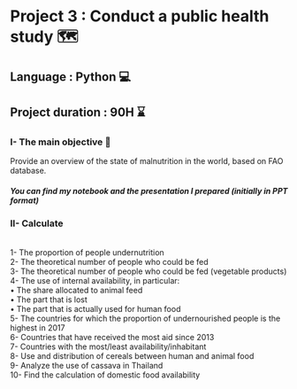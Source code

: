 # Project 3 : Conduct a public health study 🗺️
## Language : Python 💻
## Project duration : 90H ⌛

### I- The main objective 🎯

Provide an overview of the state of malnutrition in the world, based on FAO database.

##### You can find my notebook and the presentation I prepared (initially in PPT format)


### II- Calculate

<br/> 1- The proportion of people undernutrition
<br/> 2- The theoretical number of people who could be fed
<br/> 3- The theoretical number of people who could be fed (vegetable products)
<br/> 4- The use of internal availability, in particular:
<br/> • The share allocated to animal feed
<br/> • The part that is lost
<br/> • The part that is actually used for human food
<br/> 5- The countries for which the proportion of undernourished people is the highest in 2017
<br/> 6- Countries that have received the most aid since 2013
<br/> 7- Countries with the most/least availability/inhabitant
<br/> 8- Use and distribution of cereals between human and animal food
<br/> 9- Analyze the use of cassava in Thailand
<br/> 10- Find the calculation of domestic food availability
